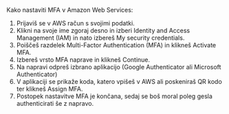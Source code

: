 Kako nastaviti MFA v Amazon Web Services:

1. Prijaviš se v AWS račun s svojimi podatki.
2. Klikni na svoje ime zgoraj desno in izberi Identity and Access Management (IAM) in nato izbereš My security credentials.
3. Poiščeš razdelek Multi-Factor Authentication (MFA) in klikneš Activate MFA.
4. Izbereš vrsto MFA naprave in klikneš Continue.
5. Na napravi odpreš izbrano aplikacijo (Google Authenticator ali Microsoft Authenticator)
6. V aplikaciji se prikaže koda, katero vpišeš v AWS ali poskeniraš QR kodo ter klikneš Assign MFA.
7. Postopek nastavitve MFA je končana, sedaj se boš moral poleg gesla authenticirati še z napravo.